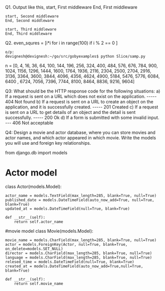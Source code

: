 Q1. Output like this,
    start, First middleware
    End, First middleware

    start, Second middleware
    End, Second middleware

    start, Third middleware
    End, Third middleware

Q2. 
    even_squres = [i*i for i in range(100) if i % 2 == 0 ]

    o/p:
    devignesh@devignesh:~/go/src/gobyexamples$ python Slice/samp.py 
n = [0, 4, 16, 36, 64, 100, 144, 196, 256, 324, 400, 484, 576, 676, 784, 900, 1024, 1156, 1296, 1444, 1600, 1764,
 1936, 2116, 2304, 2500, 2704, 2916, 3136, 3364, 3600, 3844, 4096, 4356, 4624, 4900, 5184, 5476, 5776, 6084, 6400
, 6724, 7056, 7396, 7744, 8100, 8464, 8836, 9216, 9604]

Q3: What should be the HTTP response code for the following situations:
    a) If a request is sent on a URL which does not exist on the application. ----- 404 Not found
    b) If a request is sent on a URL to create an object on the application, and it is successfully created. ----- 201 Created 
    c) If a request is sent on a URL to get details of an object and the detail is sent successfully. -----  200 Ok
    d) If a form is submitted with some invalid input. --- 406 Not acceptable

Q4: Design a movie and actor database, where you can store movies and actor names, and which actor appeared in which movie. Write the models you will use and foreign key relationships.

from django.db import models

# Actor model
class Actor(models.Model):
    
    actor_name = models.TextField(max_length=285, blank=True, null=True)
    published_date = models.DateTimeField(auto_now_add=True, null=True, blank=True)
    updated_at = models.DateTimeField(null=True, blank=True)

    def __str__(self):
        return self.actor_name
    
#movie model
class Movie(models.Model):
    
    movie_name = models.CharField(max_length=285, blank=True, null=True)
    actor = models.ForeignKey(Actor, null=True, blank=True, on_delete=models.SET_NULL)
    director = models.CharField(max_length=285, blank=True, null=True)
    language = models.CharField(max_length=285, blank=True, null=True)
    relesed_time = models.DateTimeField(null=True, blank=True)
    created_at = models.DateTimeField(auto_now_add=True,null=True, blank=True)
    
    def __str__(self):
        return self.movie_name